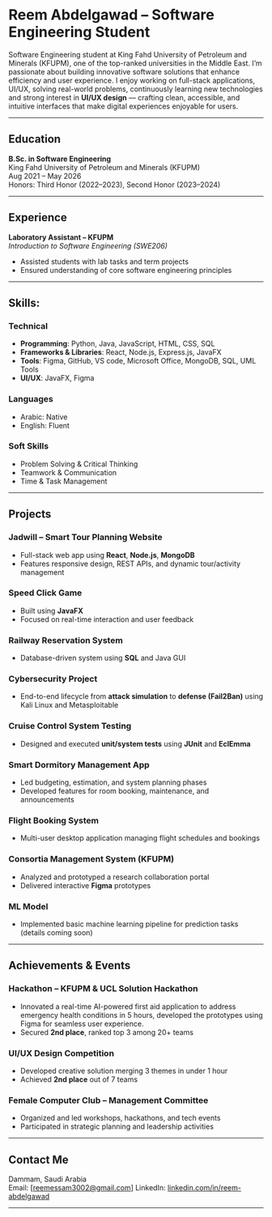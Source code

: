 #  Reem Abdelgawad – Software Engineering Student

Software Engineering student at King Fahd University of Petroleum and Minerals (KFUPM), one of the top-ranked universities in the Middle East. I’m passionate about building innovative software solutions that enhance efficiency and user experience. I enjoy working on full-stack applications, UI/UX, solving real-world problems, continuously learning new technologies and strong interest in **UI/UX design** — crafting clean, accessible, and intuitive interfaces that make digital experiences enjoyable for users.

---

##  Education

**B.Sc. in Software Engineering**  
King Fahd University of Petroleum and Minerals (KFUPM)  
 Aug 2021 – May 2026  
 Honors: Third Honor (2022–2023), Second Honor (2023–2024)

---

##  Experience

**Laboratory Assistant – KFUPM**  
*Introduction to Software Engineering (SWE206)*  
- Assisted students with lab tasks and term projects  
- Ensured understanding of core software engineering principles  

---

##  Skills:

###  Technical
- **Programming**: Python, Java, JavaScript, HTML, CSS, SQL  
- **Frameworks & Libraries**: React, Node.js, Express.js, JavaFX  
- **Tools**: Figma, GitHub, VS code, Microsoft Office, MongoDB, SQL, UML Tools   
- **UI/UX**: JavaFX, Figma  

###  Languages
- Arabic: Native  
- English: Fluent  

###  Soft Skills
- Problem Solving & Critical Thinking  
- Teamwork & Communication  
- Time & Task Management  

---

##  Projects

###  Jadwill – Smart Tour Planning Website  
- Full-stack web app using **React**, **Node.js**, **MongoDB**  
- Features responsive design, REST APIs, and dynamic tour/activity management

###  Speed Click Game  
- Built using **JavaFX**  
- Focused on real-time interaction and user feedback

###  Railway Reservation System  
- Database-driven system using **SQL** and Java GUI

###  Cybersecurity Project  
- End-to-end lifecycle from **attack simulation** to **defense (Fail2Ban)** using Kali Linux and Metasploitable

###  Cruise Control System Testing  
- Designed and executed **unit/system tests** using **JUnit** and **EclEmma**

###  Smart Dormitory Management App  
- Led budgeting, estimation, and system planning phases  
- Developed features for room booking, maintenance, and announcements

###  Flight Booking System  
- Multi-user desktop application managing flight schedules and bookings

###  Consortia Management System (KFUPM)  
- Analyzed and prototyped a research collaboration portal  
- Delivered interactive **Figma** prototypes

###  ML Model  
- Implemented basic machine learning pipeline for prediction tasks (details coming soon)

---

##  Achievements & Events

###  Hackathon – KFUPM & UCL Solution Hackathon  
- Innovated a real-time AI-powered first aid application to address emergency health conditions in 5 hours, developed the prototypes using Figma for seamless user experience.  
- Secured **2nd place**, ranked top 3 among 20+ teams

 

###  UI/UX Design Competition  
- Developed creative solution merging 3 themes in under 1 hour  
- Achieved **2nd place** out of 7 teams

###  Female Computer Club – Management Committee  
- Organized and led workshops, hackathons, and tech events  
- Participated in strategic planning and leadership activities

---

##  Contact Me

 Dammam, Saudi Arabia  
 Email: [reemessam3002@gmail.com]
 LinkedIn: [linkedin.com/in/reem-abdelgawad](https://www.linkedin.com/in/reem-abdelgawad)  

---
